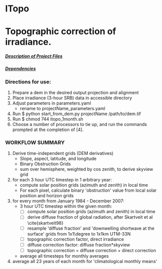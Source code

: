 # ITopo
# Topographic correction of irradiance.

##### [Description of Project Files](TableOfContents.md)
##### [Dependencies](Dependencies.md)


### Directions for use:
1. Prepare a dem in the desired output projection and alignment
2. Place irradiance (3-hour SRB) data in accessible directory
3. Adjust parameters in parameters.yaml 
    - rename to projectName_parameters.yaml
4. Run $ python start_from_dem.py projectName /path/to/dem.tif
5. Run $ chmod 744 itopo_1month.sh
6. Choose a number of processors to tie up, and run the commands prompted at the completion of [4].


### WORKFLOW SUMMARY
1. Derive time-independent grids (DEM derivatives)
    - Slope, aspect, latitude, and longitude
    - Binary Obstruction Grids
    - sum over hemisphere, weighted by cos zenith, to derive skyview grid
2. for each 3 hour UTC timestep in 1 arbitrary year:
    - compute solar position grids (azimuth and zenith) in local time
    - For each pixel, calculate binary 'obstruction' value from local solar position and horizon grids
3. for every month from January 1984 - December 2007:
    - 3 hour UTC timestep within the given month:
        - [ ] compute solar position grids (azimuth and zenith) in local time
        - [ ] derive diffuse fraction of global radiation, after Skartveit et al \cite{skartveit98}
        - [ ] resample 'diffuse fraction' and 'downwelling shortwave at the surface' grids from 1x1\degree to 1x1km UTM-33N
        - [ ] topographic correction factor, direct irradiance
        - [ ] diffuse correction factor: diffuse fraction*skyview
        - [ ] topographic correction = diffuse correction + direct correction
    - average all timesteps for monthly averages
4. average all 23 years of each month for 'climatological monthly means'
